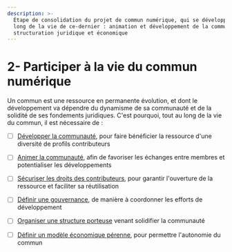 ```yaml
---
description: >-
  Étape de consolidation du projet de commun numérique, qui se développe tout au
  long de la vie de ce-dernier : animation et développement de la communauté,
  structuration juridique et économique
---
```


# 2- Participer à la vie du commun numérique

Un commun est une ressource en permanente évolution, et dont le développement va dépendre du dynamisme de sa communauté et de la solidité de ses fondements juridiques. C'est pourquoi, tout au long de la vie du commun, il est nécessaire de :

* [ ] [Développer la communauté](2-1-developper-la-communaute.md), pour faire bénéficier la ressource d'une diversité de profils contributeurs
* [ ] [Animer la communauté](2-2-animer-la-communaute.md), afin de favoriser les échanges entre membres et potentialiser les développements
* [ ] [Sécuriser les droits des contributeurs](2-3-securiser-les-droits-des-contributeurs.md), pour garantir l'ouverture de la ressource et faciliter sa réutilisation
* [ ] [Définir une gouvernance](2-4-definir-une-gouvernance.md), de manière à coordonner les efforts de développement
* [ ] [Organiser une structure porteuse](2-5-organiser-une-structure-porteuse.md) venant solidifier la communauté
* [ ] [Définir un modèle économique pérenne](2-6-definir-un-modele-economique-perenne.md), pour permettre l'autonomie du commun

